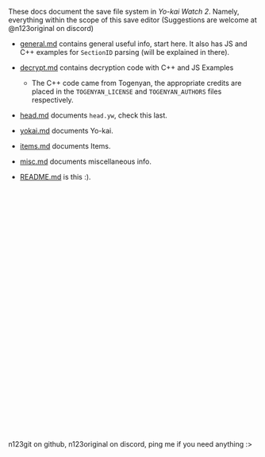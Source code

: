 These docs document the save file system in *Yo-kai Watch 2*. Namely, everything within the scope of this save editor (Suggestions are welcome at @n123original on discord)
* [general.md](https://github.com/n123git/YWSaveEditor/blob/main/docs/general.md) contains general useful info, start here. It also has JS and C++ examples for `SectionID` parsing (will be explained in there).
* [decrypt.md](https://github.com/n123git/YWSaveEditor/blob/main/docs/decrypt.md) contains decryption code with C++ and JS Examples
   * The C++ code came from Togenyan, the appropriate credits are placed in the `TOGENYAN_LICENSE` and `TOGENYAN_AUTHORS` files respectively.
* [head.md](https://github.com/n123git/YWSaveEditor/blob/main/docs/head.md) documents `head.yw`, check this last.
* [yokai.md](https://github.com/n123git/YWSaveEditor/blob/main/docs/yokai.md) documents Yo-kai.
* [items.md](https://github.com/n123git/YWSaveEditor/blob/main/docs/general.md) documents Items.
* [misc.md](https://github.com/n123git/YWSaveEditor/blob/main/docs/misc.md) documents miscellaneous info.
* [README.md](https://github.com/n123git/YWSaveEditor/blob/main/docs/README.md) is this :).

  <br/>
  <br/>
  <br/>
  <br/>
  <br/>
  <br/>
  <br/>
  <br/>
  <br/>
  <br/>
  <br/>
  <br/>
  <br/>
  <br/>
  <br/>
  <br/>
  <br/>
  <br/>
  <br/>
  <br/>
  <br/>
  <br/>
  <br/>
  <br/>
  <br/>
  <br/>
  <br/>
  <br/>
  <br/>
n123git on github, n123original on discord, ping me if you need anything :>
